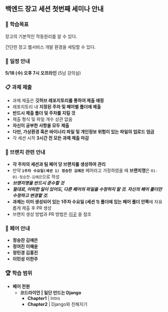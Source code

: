 ## 백엔드 장고 세션 첫번째 세미나 안내



### 📝 **학습목표**

장고의 기본적인 작동원리를 알 수 있다. 

간단한 장고 웹서비스 개발 환경을 세팅할 수 있다.



### 📅 **일정 안내**

**5/18 (수) 오후 7시 오프라인** (5남 강의실)



### 📋 **과제 제출**

- 과제 제출은 **깃허브 레포지토리를 통하여 제출 예정**
- 레포지토리 내 **지정된 주차 및 페어별 폴더에 제출**
- **반드시 제출 폴더 및 주차를 지킬 것**
- 제출 형식 및 파일 개수 상관 없음
- **자신이 공부한 사항을 모두 제출**
- **다만, 가상환경 혹은 바이너리 파일 및 개인정보 위험이 있는 파일의 업로드 엄금**
- 각 세션 시작 **3시간 전 모든 과제 제출 마감**

### 🌲 **브랜치 관련 안내**

- **각 주차의 세션과 팀 페어 당 브랜치를 생성하여 관리**
- 만약 **`1주차 수요일(세션 1) 정승찬 김예은`** 페어라고 가정하였을 때 **브랜치명**은 `01-01-정승찬-김예은`으로 작성
- _**브랜치명을 반드시 준수할 것**_
- **_절대로, 어떠한 일이 있어도, 다른 페어의 파일을 수정하지 말 것. 자신의 페어 폴더만 수정하고 변경할 것._**
- **과제는 이미 생성되어 있는 1주차 수요일 (세션 1) 폴더에 있는 페어 폴더 안쪽**에 자유롭게 제출 후 PR 생성
- 브랜치 생성 방법과 PR 방법은 [이곳](https://github.com/Likelion-Inha-10/be-assignments-submit-practice/blob/main/README.md) 을 참조


### 🦁 페어 안내

- **정승찬 김예은**
- **정여진 이혜윤**
- **정민경 김홍진**
- **이민성 이한주** 



### 🏆 학습 범위

- **페어 전원**
  - **코드라이언 | 일단 만드는 Django**
    - **Chapter1** | Intro
    - **Chapter2** | Django와 친해지기



### 


